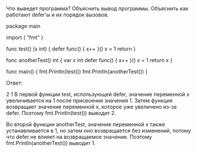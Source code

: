 Что выведет программа? Объяснить вывод программы. Объяснить как работают defer’ы и их порядок вызовов.

package main

import (
	"fmt"
)


func test() (x int) {
	defer func() {
		x++
	}()
	x = 1
	return
}


func anotherTest() int {
	var x int
	defer func() {
		x++
	}()
	x = 1
	return x
}


func main() {
	fmt.Println(test())
	fmt.Println(anotherTest())
}


Ответ:

2
1
В первой функции test, использующей defer, значение переменной x увеличивается на 1 после присвоения значения 1. Затем функция возвращает значение переменной x, которое уже увеличено из-за defer. Поэтому fmt.Println(test()) выводит 2.

Во второй функции anotherTest, значение переменной x также устанавливается в 1, но затем оно возвращается без изменений, потому что defer не влияет на возвращаемое значение. Поэтому fmt.Println(anotherTest()) выводит 1.